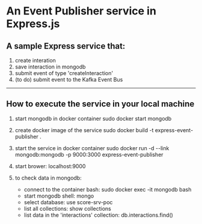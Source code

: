 # An Event Publisher service in Express.js

## A sample Express service that:
1. create interation
2. save interaction in mongodb
3. submit event of type 'createInteraction'
4. (to do) submit event to the Kafka Event Bus

---

## How to execute the service in your local machine
1. start mongodb in docker container
    sudo docker start mongodb

2. create docker image of the service
    sudo docker build -t express-event-publisher .

3. start the service in docker container
    sudo docker run -d --link mongodb:mongodb -p 9000:3000 express-event-publisher

4. start brower: localhost:9000

5. to check data in mongodb:
    - connect to the container bash: sudo docker exec -it mongodb bash
    - start mongodb shell: mongo
    - select database: use score-srv-poc
    - list all collections: show collections
    - list data in the 'interactions' collection: db.interactions.find()